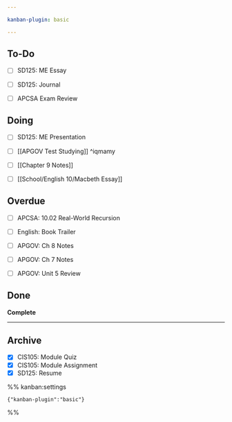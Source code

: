 ```yaml
---

kanban-plugin: basic

---
```


## To-Do

- [ ] SD125: ME Essay
- [ ] SD125: Journal
- [ ] APCSA Exam Review


## Doing

- [ ] SD125: ME Presentation
- [ ] [[APGOV Test Studying]] ^iqmamy
- [ ] [[Chapter 9 Notes]]
- [ ] [[School/English 10/Macbeth Essay]]


## Overdue

- [ ] APCSA: 10.02 Real-World Recursion
- [ ] English: Book Trailer
- [ ] APGOV: Ch 8 Notes
- [ ] APGOV: Ch 7 Notes
- [ ] APGOV: Unit 5 Review


## Done

**Complete**


***

## Archive

- [x] CIS105: Module Quiz
- [x] CIS105: Module Assignment
- [x] SD125: Resume

%% kanban:settings
```
{"kanban-plugin":"basic"}
```
%%